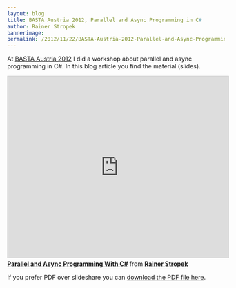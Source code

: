 ```yaml
---
layout: blog
title: BASTA Austria 2012, Parallel and Async Programming in C#
author: Rainer Stropek
bannerimage: 
permalink: /2012/11/22/BASTA-Austria-2012-Parallel-and-Async-Programming-in-C
---
```


<p xmlns="http://www.w3.org/1999/xhtml">At <a href="http://www.basta-austria.at" target="_blank">BASTA Austria 2012</a> I did a workshop about parallel and async programming in C#. In this blog article you find the material (slides).</p><iframe src="http://www.slideshare.net/slideshow/embed_code/15297267?rel=0" width="512" height="421" frameborder="0" marginwidth="0" marginheight="0" scrolling="no" style="border:1px solid #CCC;border-width:1px 1px 0;margin-bottom:5px" allowfullscreen="allowfullscreen" webkitallowfullscreen="webkitallowfullscreen" mozallowfullscreen="mozallowfullscreen" xmlns="http://www.w3.org/1999/xhtml"></iframe><div style="margin-bottom:5px" data-mce-style="margin-bottom: 5px;" xmlns="http://www.w3.org/1999/xhtml">
  <strong>
    <a href="http://www.slideshare.net/rstropek/parallel-und-async-basta-at-2012-rainer-stropek" title="Parallel and Async Programming With C#" target="_blank">Parallel and Async Programming With C#</a>
  </strong> from <strong><a href="http://www.slideshare.net/rstropek" target="_blank">Rainer Stropek</a></strong></div><p xmlns="http://www.w3.org/1999/xhtml">If you prefer PDF over slideshare you can <a href="{{site.baseurl}}Blog Assets/Parallel und Async BASTA AT 2012 - Rainer Stropek.pdf" target="_blank">download the PDF file here</a>.</p>